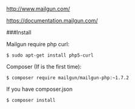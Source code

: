 http://www.mailgun.com/

https://documentation.mailgun.com/

###Install

Mailgun require php curl:
```
$ sudo apt-get install php5-curl
```

Composer (If is the first time):
```
$ composer require mailgun/mailgun-php:~1.7.2
```

If you have composer.json
```
$ composer install
```
